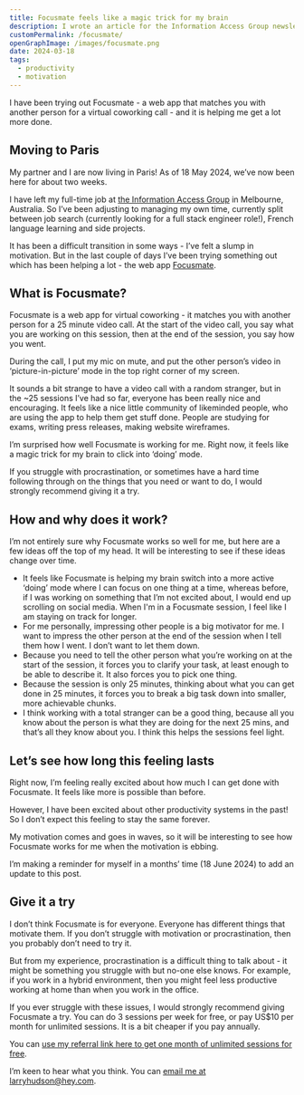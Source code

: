 ```yaml
---
title: Focusmate feels like a magic trick for my brain
description: I wrote an article for the Information Access Group newsletter about the benefits of text-to-speech for readers and content authors.
customPermalink: /focusmate/
openGraphImage: /images/focusmate.png
date: 2024-03-18
tags:
  - productivity
  - motivation
---
```


I have been trying out Focusmate - a web app that matches you with another person for a virtual coworking call - and it is helping me get a lot more done.

## Moving to Paris

My partner and I are now living in Paris! As of 18 May 2024, we’ve now been here for about two weeks.

I have left my full-time job at [the Information Access Group](https://www.informationaccessgroup.com/) in Melbourne, Australia. So I’ve been adjusting to managing my own time, currently split between job search (currently looking for a full stack engineer role!), French language learning and side projects.

It has been a difficult transition in some ways - I’ve felt a slump in motivation. But in the last couple of days I’ve been trying something out which has been helping a lot - the web app [Focusmate](https://focusmate.com/).

## What is Focusmate?

Focusmate is a web app for virtual coworking - it matches you with another person for a 25 minute video call. At the start of the video call, you say what you are working on this session, then at the end of the session, you say how you went.

During the call, I put my mic on mute, and put the other person’s video in ‘picture-in-picture’ mode in the top right corner of my screen.

It sounds a bit strange to have a video call with a random stranger, but in the ~25 sessions I’ve had so far, everyone has been really nice and encouraging. It feels like a nice little community of likeminded people, who are using the app to help them get stuff done. People are studying for exams, writing press releases, making website wireframes. 

I’m surprised how well Focusmate is working for me. Right now, it feels like a magic trick for my brain to click into ‘doing’ mode.

If you struggle with procrastination, or sometimes have a hard time following through on the things that you need or want to do, I would strongly recommend giving it a try.

## How and why does it work?

I’m not entirely sure why Focusmate works so well for me, but here are a few ideas off the top of my head. It will be interesting to see if these ideas change over time.

- It feels like Focusmate is helping my brain switch into a more active ‘doing’ mode where I can focus on one thing at a time, whereas before, if I was working on something that I’m not excited about, I would end up scrolling on social media. When I'm in a Focusmate session, I feel like I am staying on track for longer.
- For me personally, impressing other people is a big motivator for me. I want to impress the other person at the end of the session when I tell them how I went. I don’t want to let them down.
- Because you need to tell the other person what you’re working on at the start of the session, it forces you to clarify your task, at least enough to be able to describe it. It also forces you to pick one thing.
- Because the session is only 25 minutes, thinking about what you can get done in 25 minutes, it forces you to break a big task down into smaller, more achievable chunks.
- I think working with a total stranger can be a good thing, because all you know about the person is what they are doing for the next 25 mins, and that’s all they know about you. I think this helps the sessions feel light.

## Let’s see how long this feeling lasts

Right now, I’m feeling really excited about how much I can get done with Focusmate. It feels like more is possible than before.

However, I have been excited about other productivity systems in the past! So I don’t expect this feeling to stay the same forever.

My motivation comes and goes in waves, so it will be interesting to see how Focusmate works for me when the motivation is ebbing.

I’m making a reminder for myself in a months’ time (18 June 2024) to add an update to this post.

## Give it a try

I don’t think Focusmate is for everyone. Everyone has different things that motivate them. If you don’t struggle with motivation or procrastination, then you probably don’t need to try it.

But from my experience, procrastination is a difficult thing to talk about - it might be something you struggle with but no-one else knows. For example, if you work in a hybrid environment, then you might feel less productive working at home than when you work in the office.

If you ever struggle with these issues, I would strongly recommend giving Focusmate a try. You can do 3 sessions per week for free, or pay US$10 per month for unlimited sessions. It is a bit cheaper if you pay annually.

You can [use my referral link here to get one month of unlimited sessions for free](https://focusmate.com/?fmreferral=6nPt0Mr3sw).

I’m keen to hear what you think. You can [email me at larryhudson@hey.com](mailto:larryhudson@hey.com).
